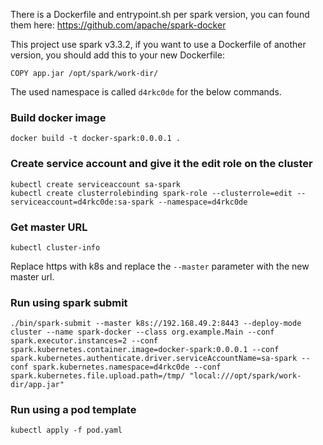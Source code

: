There is a Dockerfile and entrypoint.sh per spark version, you can found them here: https://github.com/apache/spark-docker

This project use spark v3.3.2, if you want to use a Dockerfile of another version, you should add this to your new Dockerfile: 
```console
COPY app.jar /opt/spark/work-dir/
```

The used namespace is called ```d4rkc0de``` for the below commands.

### Build docker image ###
```console
docker build -t docker-spark:0.0.0.1 .
```

### Create service account and give it the edit role on the cluster ###
```console
kubectl create serviceaccount sa-spark
kubectl create clusterrolebinding spark-role --clusterrole=edit --serviceaccount=d4rkc0de:sa-spark --namespace=d4rkc0de
```

### Get master URL ###
```console
kubectl cluster-info
```

Replace https with k8s and replace the ```--master``` parameter with the new master url.

### Run using spark submit ###
```console
./bin/spark-submit --master k8s://192.168.49.2:8443 --deploy-mode cluster --name spark-docker --class org.example.Main --conf spark.executor.instances=2 --conf spark.kubernetes.container.image=docker-spark:0.0.0.1 --conf spark.kubernetes.authenticate.driver.serviceAccountName=sa-spark --conf spark.kubernetes.namespace=d4rkc0de --conf spark.kubernetes.file.upload.path=/tmp/ "local:///opt/spark/work-dir/app.jar"
```

### Run using a pod template ###
```console
kubectl apply -f pod.yaml
```
